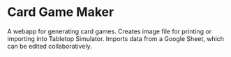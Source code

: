 # Card Game Maker
A webapp for generating card games. Creates image file for printing or importing into Tabletop Simulator. Imports data from a Google Sheet, which can be edited collaboratively.
